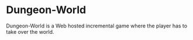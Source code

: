 # Dungeon-World
Dungeon-World is a Web hosted incremental game where the player has to take over the world.
